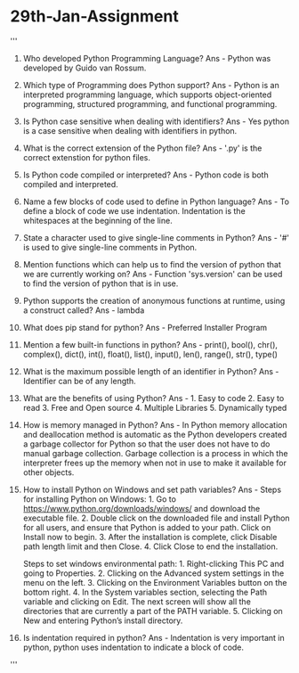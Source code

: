 # 29th-Jan-Assignment

'''
1. Who developed Python Programming Language? 
Ans - Python was developed by Guido van Rossum.

2. Which type of Programming does Python support? 
Ans - Python is an interpreted programming language, which supports object-oriented programming, structured programming,
      and functional programming.

3. Is Python case sensitive when dealing with identifiers? 
Ans - Yes python is a case sensitive when dealing with identifiers in python.

4. What is the correct extension of the Python file? 
Ans - '.py' is the correct extenstion for python files.

5. Is Python code compiled or interpreted? 
Ans - Python code is both compiled and interpreted.

6. Name a few blocks of code used to define in Python language? 
Ans - To define a block of code we use indentation. Indentation is the whitespaces at the beginning of the line.

7. State a character used to give single-line comments in Python? 
Ans - '#' is used to give single-line comments in Python.

8. Mention functions which can help us to find the version of python that we are currently working on?
Ans - Function 'sys.version' can be used to find the version of python that is in use.

9. Python supports the creation of anonymous functions at runtime, using a construct called?
Ans - lambda

10. What does pip stand for python? 
Ans - Preferred Installer Program

11. Mention a few built-in functions in python? 
Ans - print(), bool(), chr(), complex(), dict(), int(), float(), list(), input(), len(), range(), str(), type()

12. What is the maximum possible length of an identifier in Python? 
Ans - Identifier can be of any length.

13. What are the benefits of using Python? 
Ans - 1. Easy to code
      2. Easy to read
      3. Free and Open source
      4. Multiple Libraries
      5. Dynamically typed
        
14. How is memory managed in Python? 
Ans - In Python memory allocation and deallocation method is automatic as the Python developers created a garbage collector
      for Python so that the user does not have to do manual garbage collection. Garbage collection is a process in which 
      the interpreter frees up the memory when not in use to make it available for other objects.
        
15. How to install Python on Windows and set path variables? 
Ans - Steps for installing Python on Windows:
        1. Go to https://www.python.org/downloads/windows/ and download the executable file.
        2. Double click on the downloaded file and install Python for all users, 
           and ensure that Python is added to your path. Click on Install now to begin.
        3. After the installation is complete, click Disable path length limit and then Close.
        4. Click Close to end the installation.
    
      Steps to set windows environmental path:
        1. Right-clicking This PC and going to Properties.
        2. Clicking on the Advanced system settings in the menu on the left.
        3. Clicking on the Environment Variables button on the bottom right.
        4. In the System variables section, selecting the Path variable and clicking on Edit. 
           The next screen will show all the directories that are currently a part of the PATH variable.
        5. Clicking on New and entering Python’s install directory.

16. Is indentation required in python? 
Ans - Indentation is very important in python, python uses indentation to indicate a block of code.

'''
